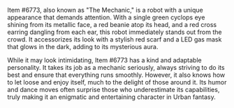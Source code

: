 Item #6773, also known as "The Mechanic," is a robot with a unique appearance that demands attention. With a single green cyclops eye shining from its metallic face, a red beanie atop its head, and a red cross earring dangling from each ear, this robot immediately stands out from the crowd. It accessorizes its look with a stylish red scarf and a LED gas mask that glows in the dark, adding to its mysterious aura.

While it may look intimidating, Item #6773 has a kind and adaptable personality. It takes its job as a mechanic seriously, always striving to do its best and ensure that everything runs smoothly. However, it also knows how to let loose and enjoy itself, much to the delight of those around it. Its humor and dance moves often surprise those who underestimate its capabilities, truly making it an enigmatic and entertaining character in Urban fantasy.